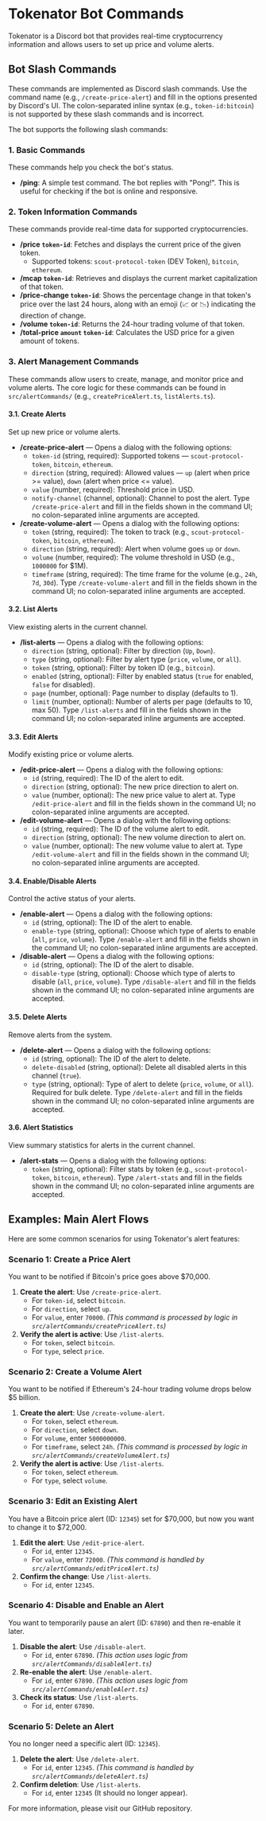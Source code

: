 # Tokenator Bot Commands

Tokenator is a Discord bot that provides real-time cryptocurrency information and allows users to set up price and volume alerts.

## Bot Slash Commands

These commands are implemented as Discord slash commands. Use the command name (e.g., `/create-price-alert`) and fill in the options presented by Discord's UI. The colon-separated inline syntax (e.g., `token-id:bitcoin`) is not supported by these slash commands and is incorrect.

The bot supports the following slash commands:

### 1. Basic Commands

These commands help you check the bot's status.
- **/ping**: A simple test command. The bot replies with "Pong!". This is useful for checking if the bot is online and responsive.

### 2. Token Information Commands

These commands provide real-time data for supported cryptocurrencies.
- **/price `token-id`**: Fetches and displays the current price of the given token.
  - Supported tokens: `scout-protocol-token` (DEV Token), `bitcoin`, `ethereum`.
- **/mcap `token-id`**: Retrieves and displays the current market capitalization of that token.
- **/price-change `token-id`**: Shows the percentage change in that token's price over the last 24 hours, along with an emoji (📈 or 📉) indicating the direction of change.
- **/volume `token-id`**: Returns the 24-hour trading volume of that token.
- **/total-price `amount` `token-id`**: Calculates the USD price for a given amount of tokens.

### 3. Alert Management Commands

These commands allow users to create, manage, and monitor price and volume alerts. The core logic for these commands can be found in `src/alertCommands/` (e.g., `createPriceAlert.ts`, `listAlerts.ts`).

#### 3.1. Create Alerts

Set up new price or volume alerts.
- **/create-price-alert** — Opens a dialog with the following options:
  - `token-id` (string, required): Supported tokens — `scout-protocol-token`, `bitcoin`, `ethereum`.
  - `direction` (string, required): Allowed values — `up` (alert when price >= value), `down` (alert when price <= value).
  - `value` (number, required): Threshold price in USD.
  - `notify-channel` (channel, optional): Channel to post the alert.
  Type `/create-price-alert` and fill in the fields shown in the command UI; no colon-separated inline arguments are accepted.
- **/create-volume-alert** — Opens a dialog with the following options:
  - `token` (string, required): The token to track (e.g., `scout-protocol-token`, `bitcoin`, `ethereum`).
  - `direction` (string, required): Alert when volume goes `up` or `down`.
  - `volume` (number, required): The volume threshold in USD (e.g., `1000000` for $1M).
  - `timeframe` (string, required): The time frame for the volume (e.g., `24h`, `7d`, `30d`).
  Type `/create-volume-alert` and fill in the fields shown in the command UI; no colon-separated inline arguments are accepted.

#### 3.2. List Alerts

View existing alerts in the current channel.
- **/list-alerts** — Opens a dialog with the following options:
  - `direction` (string, optional): Filter by direction (`Up`, `Down`).
  - `type` (string, optional): Filter by alert type (`price`, `volume`, or `all`).
  - `token` (string, optional): Filter by token ID (e.g., `bitcoin`).
  - `enabled` (string, optional): Filter by enabled status (`true` for enabled, `false` for disabled).
  - `page` (number, optional): Page number to display (defaults to 1).
  - `limit` (number, optional): Number of alerts per page (defaults to 10, max 50).
  Type `/list-alerts` and fill in the fields shown in the command UI; no colon-separated inline arguments are accepted.

#### 3.3. Edit Alerts

Modify existing price or volume alerts.
- **/edit-price-alert** — Opens a dialog with the following options:
  - `id` (string, required): The ID of the alert to edit.
  - `direction` (string, optional): The new price direction to alert on.
  - `value` (number, optional): The new price value to alert at.
  Type `/edit-price-alert` and fill in the fields shown in the command UI; no colon-separated inline arguments are accepted.
- **/edit-volume-alert** — Opens a dialog with the following options:
  - `id` (string, required): The ID of the volume alert to edit.
  - `direction` (string, optional): The new volume direction to alert on.
  - `value` (number, optional): The new volume value to alert at.
  Type `/edit-volume-alert` and fill in the fields shown in the command UI; no colon-separated inline arguments are accepted.

#### 3.4. Enable/Disable Alerts

Control the active status of your alerts.
- **/enable-alert** — Opens a dialog with the following options:
  - `id` (string, optional): The ID of the alert to enable.
  - `enable-type` (string, optional): Choose which type of alerts to enable (`all`, `price`, `volume`).
  Type `/enable-alert` and fill in the fields shown in the command UI; no colon-separated inline arguments are accepted.
- **/disable-alert** — Opens a dialog with the following options:
  - `id` (string, optional): The ID of the alert to disable.
  - `disable-type` (string, optional): Choose which type of alerts to disable (`all`, `price`, `volume`).
  Type `/disable-alert` and fill in the fields shown in the command UI; no colon-separated inline arguments are accepted.

#### 3.5. Delete Alerts

Remove alerts from the system.
- **/delete-alert** — Opens a dialog with the following options:
  - `id` (string, optional): The ID of the alert to delete.
  - `delete-disabled` (string, optional): Delete all disabled alerts in this channel (`true`).
  - `type` (string, optional): Type of alert to delete (`price`, `volume`, or `all`). Required for bulk delete.
  Type `/delete-alert` and fill in the fields shown in the command UI; no colon-separated inline arguments are accepted.

#### 3.6. Alert Statistics

View summary statistics for alerts in the current channel.
- **/alert-stats** — Opens a dialog with the following options:
  - `token` (string, optional): Filter stats by token (e.g., `scout-protocol-token`, `bitcoin`, `ethereum`).
  Type `/alert-stats` and fill in the fields shown in the command UI; no colon-separated inline arguments are accepted.

## Examples: Main Alert Flows

Here are some common scenarios for using Tokenator's alert features:

### Scenario 1: Create a Price Alert

You want to be notified if Bitcoin's price goes above $70,000.
1.  **Create the alert**: Use `/create-price-alert`.
    *   For `token-id`, select `bitcoin`.
    *   For `direction`, select `up`.
    *   For `value`, enter `70000`.
    *(This command is processed by logic in `src/alertCommands/createPriceAlert.ts`)*
2.  **Verify the alert is active**: Use `/list-alerts`.
    *   For `token`, select `bitcoin`.
    *   For `type`, select `price`.

### Scenario 2: Create a Volume Alert

You want to be notified if Ethereum's 24-hour trading volume drops below $5 billion.
1.  **Create the alert**: Use `/create-volume-alert`.
    *   For `token`, select `ethereum`.
    *   For `direction`, select `down`.
    *   For `volume`, enter `5000000000`.
    *   For `timeframe`, select `24h`.
    *(This command is processed by logic in `src/alertCommands/createVolumeAlert.ts`)*
2.  **Verify the alert is active**: Use `/list-alerts`.
    *   For `token`, select `ethereum`.
    *   For `type`, select `volume`.

### Scenario 3: Edit an Existing Alert

You have a Bitcoin price alert (ID: `12345`) set for $70,000, but now you want to change it to $72,000.
1.  **Edit the alert**: Use `/edit-price-alert`.
    *   For `id`, enter `12345`.
    *   For `value`, enter `72000`.
    *(This command is handled by `src/alertCommands/editPriceAlert.ts`)*
2.  **Confirm the change**: Use `/list-alerts`.
    *   For `id`, enter `12345`.

### Scenario 4: Disable and Enable an Alert

You want to temporarily pause an alert (ID: `67890`) and then re-enable it later.
1.  **Disable the alert**: Use `/disable-alert`.
    *   For `id`, enter `67890`.
    *(This action uses logic from `src/alertCommands/disableAlert.ts`)*
2.  **Re-enable the alert**: Use `/enable-alert`.
    *   For `id`, enter `67890`.
    *(This action uses logic from `src/alertCommands/enableAlert.ts`)*
3.  **Check its status**: Use `/list-alerts`.
    *   For `id`, enter `67890`.

### Scenario 5: Delete an Alert

You no longer need a specific alert (ID: `12345`).
1.  **Delete the alert**: Use `/delete-alert`.
    *   For `id`, enter `12345`.
    *(This command is handled by `src/alertCommands/deleteAlert.ts`)*
2.  **Confirm deletion**: Use `/list-alerts`.
    *   For `id`, enter `12345` (It should no longer appear).

For more information, please visit our GitHub repository.